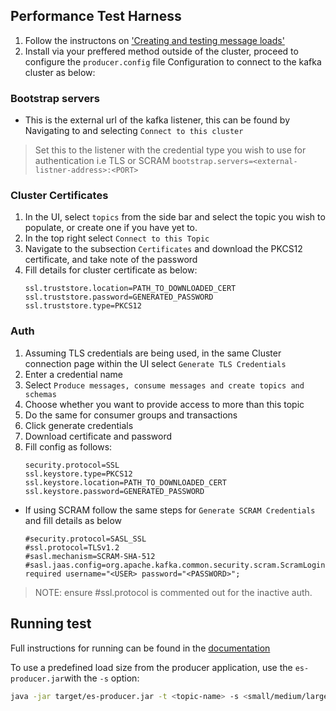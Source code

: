 ## Performance Test Harness

1. Follow the instructons on ['Creating and testing message loads'](https://ibm.github.io/event-automation/es/getting-started/testing-loads/)
2. Install via your preffered method outside of the cluster, proceed to configure the `producer.config` file
Configuration to connect to the kafka cluster as below:

### Bootstrap servers 
- This is the external url of the kafka listener, this can be found by Navigating to and selecting `Connect to this cluster`
 > Set this to the listener with the credential type you wish to use for authentication i.e TLS or SCRAM
    ```
    bootstrap.servers=<external-listner-address>:<PORT>
    ```

### Cluster Certificates
1. In the UI, select `topics` from the side bar and select the topic you wish to populate, or create one if you have yet to.
2. In the top right select `Connect to this Topic`
3. Navigate to the subsection `Certificates` and download the PKCS12 certificate, and take note of the password
4. Fill details for cluster certificate as below:
    ```
    ssl.truststore.location=PATH_TO_DOWNLOADED_CERT
    ssl.truststore.password=GENERATED_PASSWORD
    ssl.truststore.type=PKCS12
    ```
### Auth
1. Assuming TLS credentials are being used, in the same Cluster connection page within the UI select `Generate TLS Credentials`
2. Enter a credential name
3. Select `Produce messages, consume messages and create topics and schemas` 
4. Choose whether you want to provide access to more than this topic
5. Do the same for consumer groups and transactions
6. Click generate credentials
7. Download certificate and password
8. Fill config as follows:
    ```
    security.protocol=SSL
    ssl.keystore.type=PKCS12
    ssl.keystore.location=PATH_TO_DOWNLOADED_CERT
    ssl.keystore.password=GENERATED_PASSWORD
    ```
- If using SCRAM follow the same steps for `Generate SCRAM Credentials` and fill details as below
    ```
    #security.protocol=SASL_SSL
    #ssl.protocol=TLSv1.2
    #sasl.mechanism=SCRAM-SHA-512
    #sasl.jaas.config=org.apache.kafka.common.security.scram.ScramLoginModule required username="<USER> password="<PASSWORD>";
    ```
> NOTE: ensure #ssl.protocol is commented out for the inactive auth.

## Running test 
Full instructions for running can be found in the [documentation](https://ibm.github.io/event-automation/es/getting-started/testing-loads/#specify)

To use a predefined load size from the producer application, use the `es-producer.jar`with the `-s` option:
```sh
java -jar target/es-producer.jar -t <topic-name> -s <small/medium/large>
```
